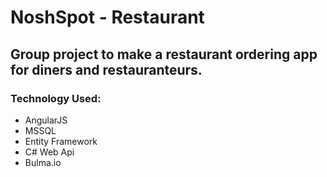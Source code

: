 # NoshSpot - Restaurant

## Group project to make a restaurant ordering app for diners and restauranteurs.

### Technology Used:
- AngularJS
- MSSQL
- Entity Framework
- C# Web Api
- Bulma.io